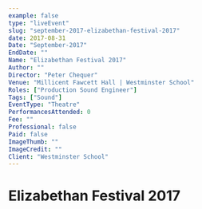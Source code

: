 ```yaml
---
example: false
type: "liveEvent"
slug: "september-2017-elizabethan-festival-2017"
date: 2017-08-31
Date: "September-2017"
EndDate: ""
Name: "Elizabethan Festival 2017"
Author: ""
Director: "Peter Chequer"
Venue: "Millicent Fawcett Hall | Westminster School"
Roles: ["Production Sound Engineer"]
Tags: ["Sound"]
EventType: "Theatre"
PerformancesAttended: 0
Fee: ""
Professional: false
Paid: false
ImageThumb: ""
ImageCredit: ""
Client: "Westminster School"
---
```


# Elizabethan Festival 2017
